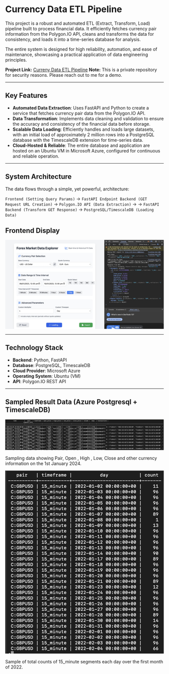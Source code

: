 

# Currency Data ETL Pipeline

This project is a robust and automated ETL (Extract, Transform, Load) pipeline built to process financial data. It efficiently fetches currency pair information from the Polygon.IO API, cleans and transforms the data for consistency, and loads it into a time-series database for analysis.

The entire system is designed for high reliability, automation, and ease of maintenance, showcasing a practical application of data engineering principles.

**Project Link:** [Curreny Data ETL Pipeline](https://github.com/Bettr-Trading/bettr.trading)
**Note:** This is a private repository for security reasons. Please reach out to me for a demo. 


---

## Key Features

* **Automated Data Extraction**: Uses FastAPI and Python to create a service that fetches currency pair data from the Polygon.IO API.
* **Data Transformation**: Implements data cleaning and validation to ensure the accuracy and consistency of the financial data before storage.
* **Scalable Data Loading**: Efficiently handles and loads large datasets, with an initial load of approximately 2 million rows into a PostgreSQL database with the TimescaleDB extension for time-series data.
* **Cloud-Hosted & Reliable**: The entire database and application are hosted on an Ubuntu VM in Microsoft Azure, configured for continuous and reliable operation.

---

## System Architecture

The data flows through a simple, yet powerful, architecture:

`Frontend (Setting Query Params)` -> `FastAPI Endpoint Backend (GET Request URL Creation)` -> `Polygon.IO API (Data Extraction)`  -> -> `FastAPI Backend (Transform GET Response)` -> `PostgreSQL/TimescaleDB (Loading Data)`

## Frontend Display
![Frontend Display](/images/frontend.png)

---

## Technology Stack

* **Backend**: Python, FastAPI
* **Database**: PostgreSQL, TimescaleDB
* **Cloud Provider**: Microsoft Azure
* **Operating System**: Ubuntu (VM)
* **API**: Polygon.IO REST API

---

## Sampled Result Data (Azure Postgresql + TimescaleDB)
![DemoData Display](/images/demoData.jpeg)

Sampling data showing Pair, Open , High , Low, Close and other currency information on the 1st January 2024.


![timeframeData Display](/images/timeframeData.jpeg)

Sample of total counts of 15_minute segments each day over the first month of 2022.
